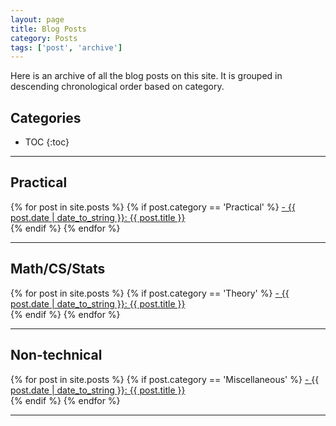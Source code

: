 ```yaml
---
layout: page
title: Blog Posts
category: Posts
tags: ['post', 'archive']
---
```


Here is an archive of all the blog posts on this site. It is grouped in descending chronological order based on category.

<h2 class="no_toc">Categories</h2>

* TOC
{:toc}

<hr class="shadow">

## Practical 
{% for post in site.posts %}
	{% if post.category == 'Practical' %}
  		<a href="{{ post.url }}"> - {{ post.date | date_to_string }}: {{ post.title }}</a><br>
  	{% endif %}
{% endfor %}
<hr class="shadow">

## Math/CS/Stats 
{% for post in site.posts %}
	{% if post.category == 'Theory' %}
  		<a href="{{ post.url }}"> - {{ post.date | date_to_string }}: {{ post.title }}</a><br>
  	{% endif %}
{% endfor %}
<hr class="shadow">

## Non-technical
{% for post in site.posts %}
	{% if post.category == 'Miscellaneous' %}
  		<a href="{{ post.url }}"> - {{ post.date | date_to_string }}: {{ post.title }}</a><br>
  	{% endif %}
{% endfor %}
<hr class="shadow">
